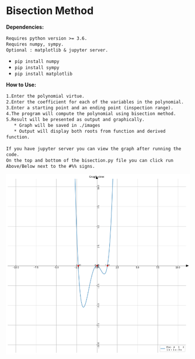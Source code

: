 <h1> Bisection Method </h1>

**Dependencies:**

	Requires python version >= 3.6.
	Requires numpy, sympy.
	Optional : matplotlib & jupyter server.

- `pip install numpy`
- `pip install sympy`
- `pip install matplotlib`

**How to Use:**

	1.Enter the polynomial virtue.
	2.Enter the coefficient for each of the variables in the polynomial.
	3.Enter a starting point and an ending point (inspection range).
	4.The program will compute the polynomial using bisection method.
	5.Result will be presented as output and graphically.
	   * Graph will be saved in ./images
	   * Output will display both roots from function and derived function.

	If you have jupyter server you can view the graph after running the code.
	On the top and bottom of the bisection.py file you can click run Above/Below next to the #%% signs.

![Example](images/example.png)
